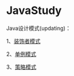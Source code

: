 # JavaStudy
Java设计模式(updating)：

1、[装饰者模式](https://github.com/crazyqiang/JavaStudy/blob/master/MD/Decorator.md)

2、[单例模式](https://github.com/crazyqiang/JavaStudy/blob/master/MD/SingleTon.md)

3、[策略模式](https://github.com/crazyqiang/JavaStudy/blob/master/MD/Strategy.md)
